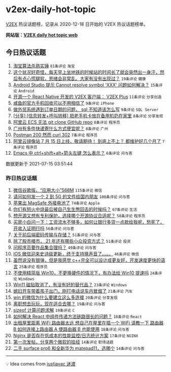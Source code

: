 # v2ex-daily-hot-topic

[V2EX](https://www.v2ex.com/) 热议话题榜，记录从 2020-12-18 日开始的 V2EX 热议话题榜单。

**网站版：[V2EX daily hot topic web](https://boojack.github.io/v2ex-daily-hot-topic-web/)**

## 今日热议话题

<!-- TODAY BEGIN -->

1. [淘宝算法杀熟实锤](https://www.v2ex.com/t/789616) `81条评论` `淘宝`
1. [这个状况好奇怪，每天早上坐地铁的时候站的时间长了就会突然出一身汗，然后有点心慌腿软，思绪会非常乱。大家有没有出现过？](https://www.v2ex.com/t/789608) `19条评论` `健康`
1. [Android Studio 提示 Cannot resolve symbol 'XXX' 问题如何解决？](https://www.v2ex.com/t/789610) `15条评论` `Android`
1. [开源一个 React Native 开发的 V2EX 客户端： V2EX Plus](https://www.v2ex.com/t/789615) `11条评论` `分享创造`
1. [咸鱼的官方手机回收可以不用相信了](https://www.v2ex.com/t/789657) `9条评论` `iPhone`
1. [做外贸系统遇到订单日期的问题， sql 不知道该怎么写](https://www.v2ex.com/t/789614) `9条评论` `SQL Server`
1. [[分享] [信息转发+呼叫转移] 把老手机卡放在备用机扔在家里](https://www.v2ex.com/t/789628) `8条评论` `分享发现`
1. [阿里云 ECS 无法 git clone GitHub repo](https://www.v2ex.com/t/789604) `8条评论` `程序员`
1. [广州有多件快递寄什么方式便宜呢？](https://www.v2ex.com/t/789601) `8条评论` `广州`
1. [Postman 200 然而 curl 302](https://www.v2ex.com/t/789661) `7条评论` `程序员`
1. [阿里云镜像站 7 月 15 日上线，敬请期待！ 到底上不上？ 都维护好几个月了](https://www.v2ex.com/t/789632) `7条评论` `程序员`
1. [Emacs 中 ctrl+shift+alt+箭头左键 怎么表示？](https://www.v2ex.com/t/789626) `6条评论` `问与答`

数据更新于 2021-07-15 03:51:44

<!-- TODAY END -->

### 昨日热议话题

<!-- YESTERDAY BEGIN -->

1. [微信谷歌版，“应用大小”568M](https://www.v2ex.com/t/789383) `115条评论` `微信`
1. [请问如何发一个 2 到 5G 的文件给国内朋友](https://www.v2ex.com/t/789447) `100条评论` `问与答`
1. [苹果出 MagSafe 外接电池了](https://www.v2ex.com/t/789390) `74条评论` `Apple`
1. [你们有怒火中烧最后被自己生生憋回去的时候吗？](https://www.v2ex.com/t/789418) `67条评论` `生活`
1. [想开源又想有专利保护，选择哪个开源协议合适呢？](https://www.v2ex.com/t/789495) `58条评论` `程序员`
1. [买房小白问一下：工资流水不够多，如何让银行多贷一点款给我呢，愁死了，开收入证明行吗](https://www.v2ex.com/t/789419) `56条评论` `问与答`
1. [关于前后端密码传输与存储？](https://www.v2ex.com/t/789385) `51条评论` `问与答`
1. [除了股市楼市， 21 年还有哪些小众投资方式？](https://www.v2ex.com/t/789395) `51条评论` `投资`
1. [问程序员要作品集合理吗？](https://www.v2ex.com/t/789391) `49条评论` `问与答`
1. [IOS 微信迎来史诗级更新，终于支持换声音了。。。。](https://www.v2ex.com/t/789451) `46条评论` `微信`
1. [虽然说没有银弹，但是我感觉 c++完全可以设计成更友好，开发速度更快的语言](https://www.v2ex.com/t/789560) `25条评论` `程序员`
1. [不使用精简版 Win10，不更换硬件的情况下，有办法给 Win10 提速吗](https://www.v2ex.com/t/789463) `24条评论` `Windows`
1. [Win11 磁贴取消了，有没有好的替代品？](https://www.v2ex.com/t/789513) `23条评论` `Windows`
1. [媳妇开车带着孩子出门，刚打电话说车内冒烟了](https://www.v2ex.com/t/789439) `21条评论` `汽车`
1. [win 的微信为什么要建立这么多连接](https://www.v2ex.com/t/789527) `20条评论` `分享发现`
1. [离职想去玩玩，现在适合去哪？](https://www.v2ex.com/t/789514) `19条评论` `问与答`
1. [sizeof 计算问题求解](https://www.v2ex.com/t/789496) `19条评论` `C`
1. [如何解决 React 中组件传递方法链路很长的问题？](https://www.v2ex.com/t/789488) `18条评论` `React`
1. [出租屋里距离 WiFi 路由器太远 想自己在屋里在插一个 WiFi 请教一下 路由器 B 如何连接上路由器 A 使路由器 B 也能使用](https://www.v2ex.com/t/789465) `18条评论` `问与答`
1. [Nginx 是否存在低成本的性能监控/日志统计方案](https://www.v2ex.com/t/789490) `17条评论` `NGINX`
1. [第一次发帖，分享两个微软的挂经](https://www.v2ex.com/t/789563) `14条评论` `职场话题`
1. [二手 surface pro6 和全新华为 matepad11，选哪个](https://www.v2ex.com/t/789532) `14条评论` `问与答`

<!-- YESTERDAY END -->

---

💡 Idea comes from [justjavac 迷渡](https://github.com/justjavac/)
